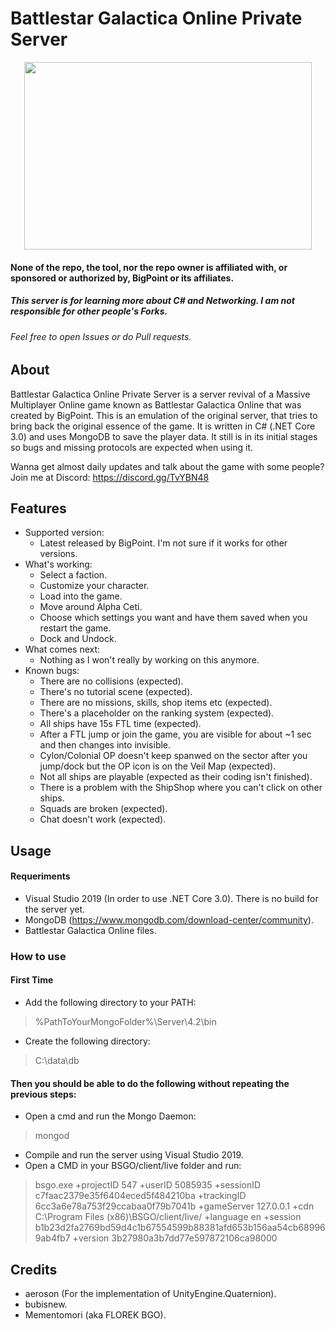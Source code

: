 # Battlestar Galactica Online Private Server

<p align="center">
  <img width="460" height="300" src="https://vignette.wikia.nocookie.net/bsgoguide/images/2/2f/BGO_Logo_Glow.png/revision/latest?cb=20140128015211">
</p>

#### None of the repo, the tool, nor the repo owner is affiliated with, or sponsored or authorized by, BigPoint or its affiliates.
##### This server is for learning more about C# and Networking. I am not responsible for other people's Forks.
###### Feel free to open Issues or do Pull requests.

## About
Battlestar Galactica Online Private Server is a server revival of a Massive Multiplayer Online game known as Battlestar Galactica Online that was created by BigPoint. This is an emulation of the original server, that tries to bring back the original essence of the game. It is written in C# (.NET Core 3.0) and uses MongoDB to save the player data. It still is in its initial stages so bugs and missing protocols are expected when using it.

Wanna get almost daily updates and talk about the game with some people? Join me at Discord: https://discord.gg/TvYBN48

## Features
- Supported version:
  - Latest released by BigPoint. I'm not sure if it works for other versions.
- What's working:
  - Select a faction.
  - Customize your character.
  - Load into the game.
  - Move around Alpha Ceti.
  - Choose which settings you want and have them saved when you restart the game.
  - Dock and Undock.
- What comes next:
  - Nothing as I won't really by working on this anymore.
- Known bugs:
  - There are no collisions (expected).
  - There's no tutorial scene (expected).
  - There are no missions, skills, shop items etc (expected).
  - There's a placeholder on the ranking system (expected).
  - All ships have 15s FTL time (expected).
  - After a FTL jump or join the game, you are visible for about ~1 sec and then changes into invisible.
  - Cylon/Colonial OP doesn't keep spanwed on the sector after you jump/dock but the OP icon is on the Veil Map (expected).
  - Not all ships are playable (expected as their coding isn't finished).
  - There is a problem with the ShipShop where you can't click on other ships.
  - Squads are broken (expected).
  - Chat doesn't work (expected).
  
## Usage

#### Requeriments
- Visual Studio 2019 (In order to use .NET Core 3.0). There is no build for the server yet.
- MongoDB (https://www.mongodb.com/download-center/community).
- Battlestar Galactica Online files.
  
### How to use
#### First Time
- Add the following directory to your PATH:
> %PathToYourMongoFolder%\Server\4.2\bin
- Create the following directory:
> C:\data\db

#### Then you should be able to do the following without repeating the previous steps:
- Open a cmd and run the Mongo Daemon:
> mongod
- Compile and run the server using Visual Studio 2019.
- Open a CMD in your BSGO/client/live folder and run:
> bsgo.exe +projectID 547 +userID 5085935 +sessionID c7faac2379e35f6404eced5f484210ba +trackingID 6cc3a6e78a753f29ccabaa0f79b7041b +gameServer 127.0.0.1 +cdn C:\Program Files (x86)\BSGO/client/live/ +language en +session b1b23d2fa2769bd59d4c1b67554599b88381afd653b156aa54cb689969ab4fb7 +version 3b27980a3b7dd77e597872106ca98000 

## Credits
- aeroson (For the implementation of UnityEngine.Quaternion).
- bubisnew.
- Mementomori (aka FLOREK BGO).

